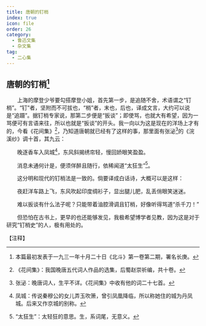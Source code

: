 ```yaml
---
title: 唐朝的钉梢
index: true
icon: file
order: 26
category:
  - 鲁迅文集
  - 杂文集
tag:  
  - 二心集
---
```


## 唐朝的钉梢[^①]

　　上海的摩登少爷要勾搭摩登小姐，首先第一步，是追随不舍，术语谓之“钉梢”。“钉”者，坚附而不可拔也，“梢”者，末也，后也，译成文言，大约可以说是“追蹑”。据钉梢专家说，那第二步便是“扳谈”；即使骂，也就大有希望，因为一骂便可有言语来往，所以也就是“扳谈”的开头。我一向以为这是现在的洋场上才有的，今看《花间集》[^②]，乃知道唐朝就已经有了这样的事，那里面有张泌[^③]的《浣溪纱》调十首，其九云：

　　晚逐香车入凤城[^④]，东风斜揭绣帘轻，慢回娇眼笑盈盈。

　　消息未通何计是，便须佯醉且随行，依稀闻道“太狂生”[^⑤]。

　　这分明和现代的钉梢法是一致的。倘要译成白话诗，大概可以是这样：

　　夜赶洋车路上飞，东风吹起印度绸衫子，显出腿儿肥，乱丢俏眼笑迷迷。

　　难以扳谈有什么法子呢？只能带着油腔滑调且钉梢，好像听得骂道“杀千刀！”

　　但恐怕在古书上，更早的也还能够发见，我极希望博学者见教，因为这是对于研究“钉梢史”的人，极有用处的。

【注释】

[^①]:本篇最初发表于一九三一年十月二十日《北斗》第一卷第二期，署名长庚。

[^②]:《花间集》：我国晚唐五代词人作品的选集，后蜀赵崇祈编，共十卷。

[^③]:张泌：晚唐词人，生平不详。《花间集》中收有他的词二十七首。

[^④]:凤城：传说秦穆公的女儿弄玉吹箫，曾引凤凰降临，所以称她住的城为丹凤城。后来又作京城的别称。

[^⑤]:“太狂生”：太轻狂的意思。生，系词尾，无意义。
